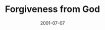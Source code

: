 ---
layout: message
category: message
series: "The Art of Forgiveness"
title: "Forgiveness from God"
date: 2001-07-07
audio-description: "Join us as as we explore God's wisdom and the art of forgiveness. "
audio: ""
audio-title: "Forgiveness from God"
audio-duration: ":"
---